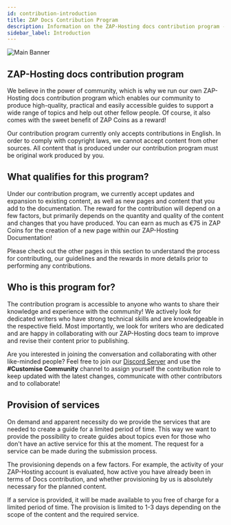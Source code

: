 ```yaml
---
id: contribution-introduction
title: ZAP Docs Contribution Program
description: Information on the ZAP-Hosting docs contribution program - ZAP-Hosting.com documentation
sidebar_label: Introduction
---
```


![Main Banner](https://github.com/zaphosting/docs/assets/42719082/d1b7ad03-58b4-4fc6-9544-a78a1ed0486d)

## ZAP-Hosting docs contribution program
We believe in the power of community, which is why we run our own ZAP-Hosting docs contribution program which enables our community to produce high-quality, practical and easily accessible guides to support a wide range of topics and help out other fellow people. Of course, it also comes with the sweet benefit of ZAP Coins as a reward!

Our contribution program currently only accepts contributions in English. In order to comply with copyright laws, we cannot accept content from other sources. All content that is produced under our contribution program must be original work produced by you.

## What qualifies for this program?
Under our contribution program, we currently accept updates and expansion to existing content, as well as new pages and content that you add to the documentation. The reward for the contribution will depend on a few factors, but primarily depends on the quantity and quality of the content and changes that you have produced. You can earn as much as €75 in ZAP Coins for the creation of a new page within our ZAP-Hosting Documentation!

Please check out the other pages in this section to understand the process for contributing, our guidelines and the rewards in more details prior to performing any contributions.

## Who is this program for?
The contribution program is accessible to anyone who wants to share their knowledge and experience with the community! We actively look for dedicated writers who have strong technical skills and are knowledgeable in the respective field. Most importantly, we look for writers who are dedicated and are happy in collaborating with our ZAP-Hosting docs team to improve and revise their content prior to publishing.

Are you interested in joining the conversation and collaborating with other like-minded people? Feel free to join our [Discord Server](https://discord.com/invite/zaphosting) and use the **#Customise Community** channel to assign yourself the contribution role to keep updated with the latest changes, communicate with other contributors and to collaborate!

## Provision of services

On demand and apparent necessity do we provide the services that are needed to create a guide for a limited period of time. This way we want to provide the possibility to create guides about topics even for those who don't have an active service for this at the moment. The request for a service can be made during the submission process. 

The provisioning depends on a few factors. For example, the activity of your ZAP-Hosting account is evaluated, how active you have already been in terms of Docs contribution, and whether provisioning by us is absolutely necessary for the planned content. 

If a service is provided, it will be made available to you free of charge for a limited period of time. The provision is limited to 1-3 days depending on the scope of the content and the required service. 

